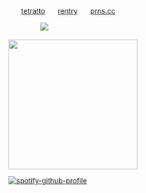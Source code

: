 ㅤㅤ[tetratto](https://tetratto.com/@cannibal)ㅤㅤ[rentry](https://rentry.co/dolph)ㅤㅤ[prns.cc](https://pronouns.cc/@dolph)




ㅤㅤㅤㅤㅤ![](https://komarev.com/ghpvc/?username=lustangel&label=femboys&color=000000)

<img src="https://files.catbox.moe/4ozcf8.jpg" width="259">


[![spotify-github-profile](https://spotify-github-profile.kittinanx.com/api/view?uid=31zbblnlr2w65oeixrz3ikwwf7xq&cover_image=true&theme=novatorem&show_offline=false&background_color=121212&interchange=true&bar_color=53b14f&bar_color_cover=true)](https://github.com/kittinan/spotify-github-profile)
